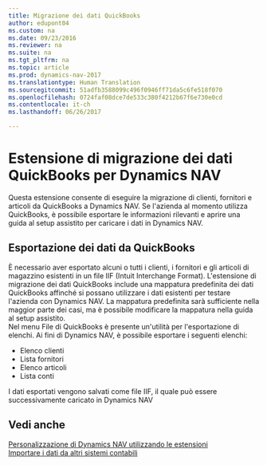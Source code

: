 ```yaml
---
title: Migrazione dei dati QuickBooks
author: edupont04
ms.custom: na
ms.date: 09/23/2016
ms.reviewer: na
ms.suite: na
ms.tgt_pltfrm: na
ms.topic: article
ms.prod: dynamics-nav-2017
ms.translationtype: Human Translation
ms.sourcegitcommit: 51adfb3588099c496f0946ff71da5c6fe518f070
ms.openlocfilehash: 0724faf08dce7de533c380f4212b67f6e730e0cd
ms.contentlocale: it-ch
ms.lasthandoff: 06/26/2017

---
```


# <a name="the-quickbooks-data-migration-extension-for-dynamics-nav"></a>Estensione di migrazione dei dati QuickBooks per Dynamics NAV
Questa estensione consente di eseguire la migrazione di clienti, fornitori e articoli da QuickBooks a Dynamics NAV. Se l'azienda al momento utilizza QuickBooks, è possibile esportare le informazioni rilevanti e aprire una guida al setup assistito per caricare i dati in Dynamics NAV.  

## <a name="exporting-data-from-quickbooks"></a>Esportazione dei dati da QuickBooks
È necessario aver esportato alcuni o tutti i clienti, i fornitori e gli articoli di magazzino esistenti in un file IIF (Intuit Interchange Format). L'estensione di migrazione dei dati QuickBooks include una mappatura predefinita dei dati QuickBooks affinché si possano utilizzare i dati esistenti per testare l'azienda con Dynamics NAV. La mappatura predefinita sarà sufficiente nella maggior parte dei casi, ma è possibile modificare la mappatura nella guida al setup assistito.  
Nel menu File di QuickBooks è presente un'utilità per l'esportazione di elenchi. Ai fini di Dynamics NAV, è possibile esportare i seguenti elenchi:
- Elenco clienti
- Lista fornitori
- Elenco articoli
- Lista conti  

I dati esportati vengono salvati come file IIF, il quale può essere successivamente caricato in Dynamics NAV

## <a name="see-also"></a>Vedi anche  
[Personalizzazione di Dynamics NAV utilizzando le estensioni ](ui-extensions.md)  
[Importare i dati da altri sistemi contabili](upload-data.md)  

